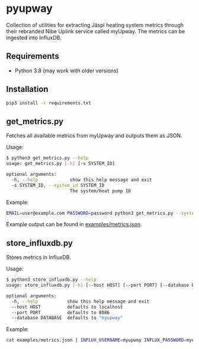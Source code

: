 # pyupway

Collection of utilities for extracting Jäspi heating system metrics through their rebranded Nibe Uplink service called 
myUpway. The metrics can be ingested into InfluxDB.

## Requirements

* Python 3.8 (may work with older versions)

## Installation

```bash
pip3 install -r requirements.txt
```

## get_metrics.py

Fetches all available metrics from myUpway and outputs them as JSON.

Usage:

```bash
$ python3 get_metrics.py --help
usage: get_metrics.py [-h] [-s SYSTEM_ID]

optional arguments:
  -h, --help            show this help message and exit
  -s SYSTEM_ID, --system_id SYSTEM_ID
                        The system/heat pump ID
```

Example:

```bash
EMAIL=user@example.com PASSWORD=password python3 get_metrics.py --system_id 123456
```

Example output can be found in [examples/metrics.json](examples/metrics.json).

## store_influxdb.py

Stores metrics in InfluxDB.

Usage:

```bash
$ python3 store_influxdb.py --help
usage: store_influxdb.py [-h] [--host HOST] [--port PORT] [--database DATABASE]

optional arguments:
  -h, --help           show this help message and exit
  --host HOST          defaults to localhost
  --port PORT          defaults to 8086
  --database DATABASE  defaults to "myupway"
```

Example:

```bash
cat examples/metrics.json | INFLUX_USERNAME=myupway INFLUX_PASSWORD=myupway python3 store_influxdb.py --host 10.110.1.6
```
